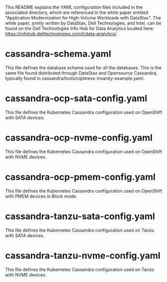 
This README explains the YAML configuration files included in the associated directory, which are referenced in the white paper entitled "Application Modernization for High-Volume Workloads with DataStax". The white paper, jointly written by DataStax, Dell Technologies, and Intel, can be found on the Dell Technologies Info Hub for Data Analytics located here: 
https://infohub.delltechnologies.com/t/data-analytics/. 


cassandra-schema.yaml
===========
This file defines the database schema used for all the databases.  This is the same file found distributed through DataStax and Opensource Cassandra, typically found in cassandra/tools/cqlstress-insanity-example.yaml.  

cassandra-ocp-sata-config.yaml
====================
This file defines the Kubernetes Cassandra configuration used on OpenShift with SATA devices. 

cassandra-ocp-nvme-config.yaml
====================
This file defines the Kubernetes Cassandra configuration used on OpenShift with NVME devices.

cassandra-ocp-pmem-config.yaml
====================
This file defines the Kubernetes Cassandra configuration used on OpenShift with PMEM devices in Block mode.

cassandra-tanzu-sata-config.yaml
======================
This file defines the Kubernetes Cassandra configuration used on Tanzu with SATA devices.

cassandra-tanzu-nvme-config.yaml
======================
This file defines the Kubernetes Cassandra configuration used on Tanzu with NVME devices.
